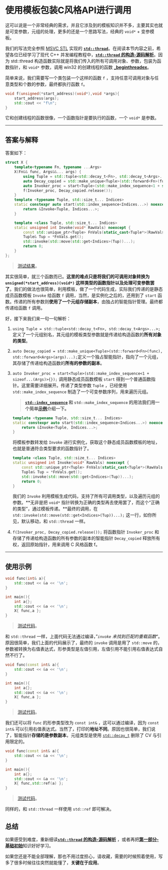 # 使用模板包装C风格API进行调用

这可以说是一个非常经典的需求，并且它涉及到的模板知识并不多，主要其实也就是可变参数，元组的处理，更多的还是一个思路写法，经典的 `void*` + 变参模板。

我们的写法完全参照 [MSVC STL](https://github.com/microsoft/STL) 实现的 [**`std::thread`**](https://github.com/microsoft/STL/blob/8e2d724cc1072b4052b14d8c5f81a830b8f1d8cb/stl/inc/thread)。在阅读本节内容之前，希望各位已经学习了现代 C++ 并发编程教程中，[**`std::thread` 的构造-源码解析**](https://github.com/Mq-b/ModernCpp-ConcurrentProgramming-Tutorial/blob/main/md/%E8%AF%A6%E7%BB%86%E5%88%86%E6%9E%90/01thread%E7%9A%84%E6%9E%84%E9%80%A0%E4%B8%8E%E6%BA%90%E7%A0%81%E8%A7%A3%E6%9E%90.md)。因为 std::thread 构造函数实际就是将我们传入的所有可调用对象、参数，包装为函数指针，和 `void*` 参数，调用 win32 的创建线程的函数 [**_beginthreadex**](https://learn.microsoft.com/zh-cn/cpp/c-runtime-library/reference/beginthread-beginthreadex?view=msvc-170)。

简单来说，我们需要写一个类包装一个这样的函数 `f` ，支持任意可调用对象与任意类型和个数的参数，最终都执行函数 `f`。

```cpp
void f(unsigned(*start_address)(void*),void *args){
    start_address(args);
    std::cout << "f\n";
}
```

它和创建线程的函数很像，一个函数指针是要执行的函数，一个 `void*` 是参数。

---

## 答案与解释

答案如下：

```cpp
struct X {
    template<typename Fn, typename ...Args>
    X(Fn&& func, Args&&... args) {
        using Tuple = std::tuple<std::decay_t<Fn>, std::decay_t<Args>...>;
        auto Decay_copied = std::make_unique<Tuple>(std::forward<Fn>(func), std::forward<Args>(args)...);
        auto Invoker_proc = start<Tuple>(std::make_index_sequence<1 + sizeof...(Args)>{});
        f(Invoker_proc, Decay_copied.release());
    }
    template <typename Tuple, std::size_t... Indices>
    static constexpr auto start(std::index_sequence<Indices...>) noexcept {
        return &Invoke<Tuple, Indices...>;
    }

    template <class Tuple, std::size_t... Indices>
    static unsigned int Invoke(void* RawVals) noexcept {
        const std::unique_ptr<Tuple> FnVals(static_cast<Tuple*>(RawVals));
        Tuple& Tup = *FnVals.get();
        std::invoke(std::move(std::get<Indices>(Tup))...);
        return 0;
    }
};
```

> [测试结果](https://godbolt.org/z/xePPc8aoM)。

其实很简单，就三个函数而已。**这里的难点只是将我们的可调用对象转换为 `unsigned(*start_address)(void*)` 这样类型的函数指针以及处理可变参数罢了**。我们的做法也很简单，利用模板，做了一个代码生成，实际我们传递的是静态成员函数模板 `Invoke` 给函数 `f` 调用，当然，是实例化之后的，还用到了 `start` 函数。传递的所有参数则**使用了一个元组存储副本**，由独占的智能指针管理。最终都传递给函数 `f` 调用。

好，接下来我们来一句一句解析：

1. `using Tuple = std::tuple<std::decay_t<Fn>, std::decay_t<Args>...>;` 定义了一个元组别名，其元组的模板类型参数就是传递给构造函数的**所有对象的类型**。

2. `auto Decay_copied = std::make_unique<Tuple>(std::forward<Fn>(func), std::forward<Args>(args)...);`定义一个独占智能指针，指向了一个元组，其存储了传递给构造函数的**所有的参数的副本**。

3. `auto Invoker_proc = start<Tuple>(std::make_index_sequence<1 + sizeof...(Args)>{});` 调用静态成员函数模板 `start` 得到一个普通函数指针。这里需要详细展开。传递了类型参数 `Tuple` ，已经使用 `std::make_index_sequence` 制造了一个可变参数序列，用来遍历元组。

   > **[`std::index_sequence`](https://en.cppreference.com/w/cpp/utility/integer_sequence) 和 `std::make_index_sequence` 的用法我们用一个简单[示例](https://godbolt.org/z/dv88aPGac)介绍一下。**

   ```cpp
   template <typename Tuple, std::size_t... Indices>
   static constexpr auto start(std::index_sequence<Indices...>) noexcept {
       return &Invoke<Tuple, Indices...>;
   }
   ```

   将模板参数转发给 `Invoke` 进行实例化，获取这个静态成员函数模板的地址，也就是普通符合类型要求的函数指针了。

   ```cpp
   template <class Tuple, std::size_t... Indices>
   static unsigned int Invoke(void* RawVals) noexcept {
       const std::unique_ptr<Tuple> FnVals(static_cast<Tuple*>(RawVals));
       Tuple& Tup = *FnVals.get();
       std::invoke(std::move(std::get<Indices>(Tup))...);
       return 0;
   }
   ```

   我们的 `Invoke` 利用模板生成代码，支持了所有可调用类型，以及遍历元组的参数。**无非是把 `void*` 指针转换为正确的类型再去使用罢了，而这个“正确的类型”，通过模板传递。**最终的调用，在 `std::invoke(std::move(std::get<Indices>(Tup))...);` 这一行，如你所见，默认移动，和 `std::thread` 一样。

4. `f(Invoker_proc, Decay_copied.release());` 将函数指针 `Invoker_proc` 和存储了传递给构造函数的所有参数的副本的智能指针 `Decay_copied` 释放所有权，返回原始指针，用来调用 C 风格函数 f。

---

## 使用示例

```cpp
void func(int& a){
    std::cout << &a << '\n';
}

int main(){
    int a{};
    std::cout << &a << '\n';
    X{ func,a };
}
```

> [测试代码](https://godbolt.org/z/aT78bbWaz)。

和 `std::thread` 一样，上面代码无法通过编译，”*`invoke` 未找到匹配的重载函数*“。原因很简单，我们上面的代码展示了，最终的 `invoke` 调用是用了 `std::move` 的，参数被转换为右值表达式，形参类型是左值引用，左值引用不能引用右值表达式自然不行了。

```cpp
void func(const int& a){
    std::cout << &a << '\n';
}

int main(){
    int a{};
    std::cout << &a << '\n';
    X{ func,a };
}
```

> [测试代码](https://godbolt.org/z/qTPofrW6z)。

我们还可以将 `func` 的形参类型改为 `const int&` ，这可以通过编译，因为 `const int&` 可以引用右值表达式。当然了，打印的**地址不同**。原因也很简单，我们说了，智能指针**存储的是参数副本**，元组类型是使用 [`std::decay_t`](https://zh.cppreference.com/w/cpp/types/decay) 删除了 CV 与引用限定的。

```cpp
void func(const int& a){
    std::cout << &a << '\n';
}

int main(){
    int a{};
    std::cout << &a << '\n';
    X{ func,std::ref(a) };
}
```

> [测试代码](https://godbolt.org/z/9srsc8dfT)。

同样的，和 `std::thread` 一样使用 `std::ref` 即可解决。

## 总结

如果感受到难度，重新细读[**`std::thread` 的构造-源码解析**](https://github.com/Mq-b/ModernCpp-ConcurrentProgramming-Tutorial/blob/main/md/%E8%AF%A6%E7%BB%86%E5%88%86%E6%9E%90/01thread%E7%9A%84%E6%9E%84%E9%80%A0%E4%B8%8E%E6%BA%90%E7%A0%81%E8%A7%A3%E6%9E%90.md) ，或者再把[**第一部分-基础初始**](../第一部分-基础知识/)知识好好学习。

如果您还是不能全部理解，那也不用过度担心，请收藏，需要的时候照着使用，写多了很多时候往往突然就能懂了，**关键在于应用**。
